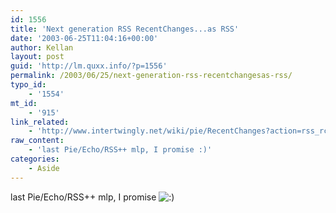 ```yaml
---
id: 1556
title: 'Next generation RSS RecentChanges...as RSS'
date: '2003-06-25T11:04:16+00:00'
author: Kellan
layout: post
guid: 'http://lm.quxx.info/?p=1556'
permalink: /2003/06/25/next-generation-rss-recentchangesas-rss/
typo_id:
    - '1554'
mt_id:
    - '915'
link_related:
    - 'http://www.intertwingly.net/wiki/pie/RecentChanges?action=rss_rc'
raw_content:
    - 'last Pie/Echo/RSS++ mlp, I promise :)'
categories:
    - Aside
---
```


last Pie/Echo/RSS++ mlp, I promise ![:)](http://lm.local/wp-includes/images/smilies/simple-smile.png)